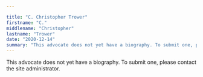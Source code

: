 ```yaml
---

title: "C. Christopher Trower"
firstname: "C."
middlename: "Christopher"
lastname: "Trower"
date: "2020-12-14"
summary: "This advocate does not yet have a biography. To submit one, please contact the site administrator."
---
```

This advocate does not yet have a biography. To submit one, please contact the site administrator.

